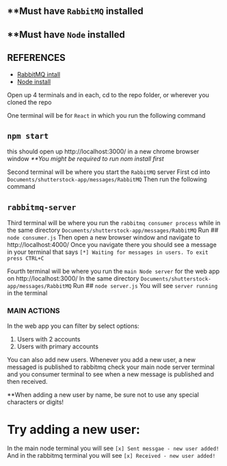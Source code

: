 ## **Must have `RabbitMQ` installed
## **Must have `Node` installed

## REFERENCES
- [RabbitMQ intall](https://www.rabbitmq.com/download.html)
- [Node install](https://nodejs.org/en/download/)

Open up 4 terminals and in each, cd to the repo folder, or wherever you cloned the repo

One terminal will be for `React` in which you run the following command
## `npm start`
this should open up http://localhost:3000/ in a new chrome browser window
_**You might be required to run nom install first_

Second terminal will be where you start the `RabbitMQ` server 
First cd into `Documents/shutterstock-app/messages/RabbitMQ`
Then run the following command
 ## `rabbitmq-server`

Third terminal will be where you run the `rabbitmq consumer process`
while in the same directory `Documents/shutterstock-app/messages/RabbitMQ`
Run ## `node consumer.js`
Then open a new browser window and navigate to http://localhost:4000/
Once you navigate there you should see a message in your terminal that says
`[*] Waiting for messages in users. To exit press CTRL+C`


Fourth terminal will be where you run the `main Node server` for the web app on http://localhost:3000/
In the same directory `Documents/shutterstock-app/messages/RabbitMQ`
Run ## `node server.js`
You will see `server running` in the terminal

### MAIN ACTIONS

In the web app you can filter by select options:
1. Users with 2 accounts
2. Users with primary accounts

You can also add new users. Whenever you add a new user, a new messaged is published to rabbitmq
check your main node server terminal and you consumer terminal to see when a new message is published and then received.

**When adding a new user by name, be sure not to use any special characters or digits!

# Try adding a new user:
In the main node terminal you will see
 `[x] Sent messgae - new user added!`
And in the rabbitmq terminal you will see
`[x] Received - new user added!`

